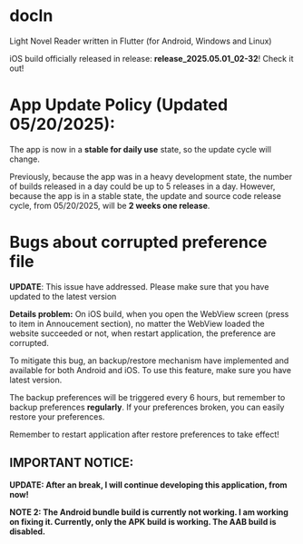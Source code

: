 # docln

Light Novel Reader written in Flutter (for Android, Windows and Linux)

iOS build officially released in release: **release_2025.05.01_02-32**! Check it out! 

# App Update Policy (Updated 05/20/2025):

The app is now in a **stable for daily use** state, so the update cycle will change.

Previously, because the app was in a heavy development state, the number of builds released in a day could be up to 5 releases in a day. However, because the app is in a stable state, the update and source code release cycle, from 05/20/2025, will be **2 weeks one release**.

# Bugs about corrupted preference file

**UPDATE**: This issue have addressed. Please make sure that you have updated to the latest version

**Details problem:** On iOS build, when you open the WebView screen (press to item in Annoucement section),
no matter the WebView loaded the website succeeded or not, when restart application, 
the preference are corrupted.

To mitigate this bug, an backup/restore mechanism have implemented and available for both
Android and iOS. To use this feature, make sure you have latest version.

The backup preferences will be triggered every 6 hours, but remember to backup preferences
**regularly**. If your preferences broken, you can easily restore your preferences.

Remember to restart application after restore preferences to take effect!

## IMPORTANT NOTICE:

**UPDATE: After an break, I will continue developing this application, from now!**

**NOTE 2: The Android bundle build is currently not working. I am working on fixing it. Currently, only the APK build is working. The AAB build is disabled.**
